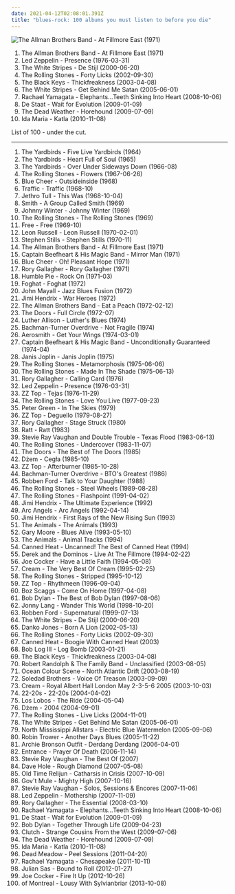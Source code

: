 ```yaml
---
date: 2021-04-12T02:08:01.391Z
title: "blues-rock: 100 albums you must listen to before you die"
---
```

![The Allman Brothers Band - At Fillmore East (1971)](https://img.discogs.com/0zDuTKnrcTP4DZ41g2wyT66hL8s=/fit-in/600x594/filters:strip_icc():format(jpeg):mode_rgb():quality(90)/discogs-images/R-8993834-1552836282-5556.jpeg.jpg "The Allman Brothers Band - At Fillmore East (1971)")
<ol class="albums">
<li data-cover="https://img.discogs.com/0zDuTKnrcTP4DZ41g2wyT66hL8s=/fit-in/600x594/filters:strip_icc():format(jpeg):mode_rgb():quality(90)/discogs-images/R-8993834-1552836282-5556.jpeg.jpg" data-tags="classic rock, southern rock, blues, live, rock, 70s" role="button">The Allman Brothers Band - At Fillmore East (1971)</li>
<li data-cover="http://coverartarchive.org/release/5c1032af-2d86-424b-963e-dd9e65f7281b/1287531128-500.jpg" data-tags="hard rock, classic rock" role="button">Led Zeppelin - Presence (1976-03-31)</li>
<li data-cover="http://coverartarchive.org/release/6fa97915-7067-3624-b24f-f9bd03ba534a/20821165408-500.jpg" data-tags="alternative rock, rock, blues rock" role="button">The White Stripes - De Stijl (2000-06-20)</li>
<li data-cover="http://coverartarchive.org/release/dea7cf79-a6a6-4d45-8cc5-ec5880301be4/8791643877-500.jpg" data-tags="classic rock, rock" role="button">The Rolling Stones - Forty Licks (2002-09-30)</li>
<li data-cover="http://coverartarchive.org/release/36b58cd2-2a2f-36ad-81b3-7ab044d01d19/9200502912-500.jpg" data-tags="blues rock" role="button">The Black Keys - Thickfreakness (2003-04-08)</li>
<li data-cover="http://coverartarchive.org/release/86c7166f-433c-47f1-a32d-1fa699d54b3f/4817263003-500.jpg" data-tags="rock, alternative rock" role="button">The White Stripes - Get Behind Me Satan (2005-06-01)</li>
<li data-cover="https://img.discogs.com/mzztKFzYH1uhoDlcMzS0sVNixBc=/fit-in/600x529/filters:strip_icc():format(jpeg):mode_rgb():quality(90)/discogs-images/R-1545566-1248028809.jpeg.jpg" data-tags="alternative rock, blues rock, female vocalist" role="button">Rachael Yamagata - Elephants...Teeth Sinking Into Heart (2008-10-06)</li>
<li data-cover="http://coverartarchive.org/release/18e862d6-9c7e-4246-8b93-64bff83cbd32/4013715548-500.jpg" data-tags="blues-rock, excelsior, excelsior recordings, pinkpop 2009, dope shit ouwe, 2009 best albums, go deeper in album" role="button">De Staat - Wait for Evolution (2009-01-09)</li>
<li data-cover="http://coverartarchive.org/release/b9573274-4d43-481b-bec6-17730a43cc7d/15491383944-500.jpg" data-tags="garage rock" role="button">The Dead Weather - Horehound (2009-07-09)</li>
<li data-cover="http://coverartarchive.org/release/4cf73021-9388-4b1b-9ecb-cf17c0cd4f3f/3013834859-500.jpg" data-tags="rock, alternative rock, indie rock, blues-rock, punk rock, discover2" role="button">Ida Maria - Katla (2010-11-08)</li>
</ol>
List of 100 - under the cut.
<!-- more -->

_________________

<ol class="albums">
<li data-cover="https://img.discogs.com/-Qb3fR5oGYrJyaqvEBvznK_l7dA=/fit-in/600x594/filters:strip_icc():format(jpeg):mode_rgb():quality(90)/discogs-images/R-3877251-1347790095-2316.jpeg.jpg" data-tags="60s" role="button">
The Yardbirds - Five Live Yardbirds (1964)
</li>
<li data-cover="https://img.discogs.com/GwlwoYCctSeHeRb9J2m0dQiwyLs=/fit-in/200x200/filters:strip_icc():format(jpeg):mode_rgb():quality(90)/discogs-images/R-4431881-1364716052-5922.jpeg.jpg" data-tags="60s, blues" role="button">
The Yardbirds - Heart Full of Soul (1965)
</li>
<li data-cover="http://coverartarchive.org/release/2463f34a-bd13-38de-b2c2-18e623ee2942/23068966153-500.jpg" data-tags="classic rock, pop, 60s, british, folk, blues-rock, blues, 90s, blues rock, compilation, english group" role="button">
The Yardbirds - Over Under Sideways Down (1966-08)
</li>
<li data-cover="http://coverartarchive.org/release/e53265c1-7e75-4c3b-908a-6c684cc4f338/6701550123-500.jpg" data-tags="classic rock, rock, 60s" role="button">
The Rolling Stones - Flowers (1967-06-26)
</li>
<li data-cover="https://img.discogs.com/5ZT4tpG49bIBOc3AyVaosvGgiJ4=/fit-in/600x600/filters:strip_icc():format(jpeg):mode_rgb():quality(90)/discogs-images/R-1769986-1526268468-4473.jpeg.jpg" data-tags="psychedelic, heavy metal, hard rock" role="button">
Blue Cheer - Outsideinside (1968)
</li>
<li data-cover="http://coverartarchive.org/release/d187b1c1-da41-4769-ad7d-24f63d95e1b6/23101278087-500.jpg" data-tags="classic rock, rock" role="button">
Traffic - Traffic (1968-10)
</li>
<li data-cover="http://coverartarchive.org/release/ef06476b-85b8-4833-8fb7-33923c4aaa71/21091874861-500.jpg" data-tags="blues rock, progressive rock" role="button">
Jethro Tull - This Was (1968-10-04)
</li>
<li data-cover="http://coverartarchive.org/release/84638ee6-6118-4aa9-a8c5-d0be470705b3/8813121538-500.jpg" data-tags="60s" role="button">
Smith - A Group Called Smith (1969)
</li>
<li data-cover="http://coverartarchive.org/release/1c546b7c-9342-44b2-8049-f6c66f32d29c/16055568607-500.jpg" data-tags="blues, blues rock" role="button">
Johnny Winter - Johnny Winter (1969)
</li>
<li data-cover="http://coverartarchive.org/release/cf5aaf72-a9ca-4d81-b622-888ee228aa11/1503464212-500.jpg" data-tags="rock, 60s" role="button">
The Rolling Stones - The Rolling Stones (1969)
</li>
<li data-cover="https://img.discogs.com/aldR0PCTnVceavYNTKqBnXdd50A=/fit-in/600x836/filters:strip_icc():format(jpeg):mode_rgb():quality(90)/discogs-images/R-6560874-1422030994-2412.jpeg.jpg" data-tags="classic rock, hard rock, blues rock" role="button">
Free - Free (1969-10)
</li>
<li data-cover="https://img.discogs.com/tN-SjSWxzGyN8c_dwOHroB7XjFY=/fit-in/590x532/filters:strip_icc():format(jpeg):mode_rgb():quality(90)/discogs-images/R-3576408-1335921245.jpeg.jpg" data-tags="classic rock" role="button">
Leon Russell - Leon Russell (1970-02-01)
</li>
<li data-cover="https://img.discogs.com/ZYhzOMhk5L_ipKYht3QrMtltl88=/fit-in/150x150/filters:strip_icc():format(jpeg):mode_rgb():quality(90)/discogs-images/R-1700123-1382999464-3578.jpeg.jpg" data-tags="folk rock, classic rock" role="button">
Stephen Stills - Stephen Stills (1970-11)
</li>
<li data-cover="https://img.discogs.com/0zDuTKnrcTP4DZ41g2wyT66hL8s=/fit-in/600x594/filters:strip_icc():format(jpeg):mode_rgb():quality(90)/discogs-images/R-8993834-1552836282-5556.jpeg.jpg" data-tags="classic rock, southern rock, blues, live, rock, 70s" role="button">
The Allman Brothers Band - At Fillmore East (1971)
</li>
<li data-cover="http://coverartarchive.org/release/3e335ee5-ad12-45f6-89f0-7781c173f7fc/21730334418-500.jpg" data-tags="rock, classic, 70s, alternative, experimental, progressive rock, blues-rock, blues, psychedelic, avant garde, american, proto-punk, captain beefheart, only the best, underrated and overlooked, glorious vocals, c beefheart" role="button">
Captain Beefheart & His Magic Band - Mirror Man (1971)
</li>
<li data-cover="https://img.discogs.com/86eQW801nhdY_SGwSBWK1dUSfyM=/fit-in/393x393/filters:strip_icc():format(jpeg):mode_rgb():quality(90)/discogs-images/R-2125568-1305464738.jpeg.jpg" data-tags="classic rock, heavy metal, rock, hard rock, blues-rock, acid rock" role="button">
Blue Cheer - Oh! Pleasant Hope (1971)
</li>
<li data-cover="https://img.discogs.com/6XJy69cfE0Ut4NSEjXDRpUFNpNM=/fit-in/400x400/filters:strip_icc():format(jpeg):mode_rgb():quality(90)/discogs-images/R-5329898-1390702869-5206.jpeg.jpg" data-tags="blues rock, classic rock, blues" role="button">
Rory Gallagher - Rory Gallagher (1971)
</li>
<li data-cover="http://coverartarchive.org/release/844a5e08-7e81-3e41-91ff-4bfb753ca4c5/15612452090-500.jpg" data-tags="classic rock, blues, rock" role="button">
Humble Pie - Rock On (1971-03)
</li>
<li data-cover="http://coverartarchive.org/release/11063d6a-3a37-3c8a-a249-f1f5022a13ab/14022421524-500.jpg" data-tags="blues-rock" role="button">
Foghat - Foghat (1972)
</li>
<li data-cover="http://coverartarchive.org/release/aa97b1e4-1fdd-4534-87ef-114852827375/22249147206-500.jpg" data-tags="blues" role="button">
John Mayall - Jazz Blues Fusion (1972)
</li>
<li data-cover="http://coverartarchive.org/release/18519193-9e7c-4515-baab-bed88265a51d/4983267135-500.jpg" data-tags="rock" role="button">
Jimi Hendrix - War Heroes (1972)
</li>
<li data-cover="http://coverartarchive.org/release/bf8885b2-39f8-344e-b860-4be1623de283/4529929218-500.jpg" data-tags="southern rock, classic rock" role="button">
The Allman Brothers Band - Eat a Peach (1972-02-12)
</li>
<li data-cover="http://coverartarchive.org/release/ce1d3c09-9f63-3853-b8d8-7453e3c93271/5909851552-500.jpg" data-tags="70s" role="button">
The Doors - Full Circle (1972-07)
</li>
<li data-cover="https://img.discogs.com/sBAmstSJ2W2C5JAMakrSkWcFpD4=/fit-in/600x601/filters:strip_icc():format(jpeg):mode_rgb():quality(90)/discogs-images/R-2492310-1585493316-7320.jpeg.jpg" data-tags="luther allison" role="button">
Luther Allison - Luther's Blues (1974)
</li>
<li data-cover="https://img.discogs.com/4_Y4SwWGLArxbykf0Ua5d8xunvc=/fit-in/600x592/filters:strip_icc():format(jpeg):mode_rgb():quality(90)/discogs-images/R-4835146-1385318746-3153.jpeg.jpg" data-tags="hard rock, classic rock" role="button">
Bachman-Turner Overdrive - Not Fragile (1974)
</li>
<li data-cover="http://coverartarchive.org/release/ae116163-8d8e-3df5-904c-bcadb57531fd/3727804426-500.jpg" data-tags="hard rock" role="button">
Aerosmith - Get Your Wings (1974-03-01)
</li>
<li data-cover="https://img.discogs.com/28415784b9210344a4a62ec6cd31adb2d01b3637/images/spacer.gif" data-tags="progressive rock, blues, psychedelic" role="button">
Captain Beefheart & His Magic Band - Unconditionally Guaranteed (1974-04)
</li>
<li data-cover="https://img.discogs.com/ZTcxzjzvkFifZJHVz7nGrJOxhF4=/fit-in/599x448/filters:strip_icc():format(jpeg):mode_rgb():quality(90)/discogs-images/R-8034541-1530081256-7373.jpeg.jpg" data-tags="rock, blues-rock, blues, rock and roll, 60's, hippie, flower power, woodstock generation, exfandessixties" role="button">
Janis Joplin - Janis Joplin (1975)
</li>
<li data-cover="http://coverartarchive.org/release/491f61db-06c7-48da-a0e7-1da8e3d12fe9/22893719452-500.jpg" data-tags="rock, 70s" role="button">
The Rolling Stones - Metamorphosis (1975-06-06)
</li>
<li data-cover="https://img.discogs.com/k-o5sSl2CWfkoKOySGdNMJSNf_E=/fit-in/600x859/filters:strip_icc():format(jpeg):mode_rgb():quality(90)/discogs-images/R-10670506-1503162033-3953.jpeg.jpg" data-tags="classic rock, 70s" role="button">
The Rolling Stones - Made In The Shade (1975-06-13)
</li>
<li data-cover="http://coverartarchive.org/release/b5c6868b-cf0c-4606-a4d0-bbc25b1b0096/17036486225-500.jpg" data-tags="blues rock" role="button">
Rory Gallagher - Calling Card (1976)
</li>
<li data-cover="http://coverartarchive.org/release/5c1032af-2d86-424b-963e-dd9e65f7281b/1287531128-500.jpg" data-tags="hard rock, classic rock" role="button">
Led Zeppelin - Presence (1976-03-31)
</li>
<li data-cover="http://coverartarchive.org/release/325f0947-40a4-30bd-aefd-12a53d39f2bd/9727920012-500.jpg" data-tags="blues rock, southern rock" role="button">
ZZ Top - Tejas (1976-11-29)
</li>
<li data-cover="https://img.discogs.com/k-o5sSl2CWfkoKOySGdNMJSNf_E=/fit-in/600x859/filters:strip_icc():format(jpeg):mode_rgb():quality(90)/discogs-images/R-10670506-1503162033-3953.jpeg.jpg" data-tags="70s, live" role="button">
The Rolling Stones - Love You Live (1977-09-23)
</li>
<li data-cover="http://coverartarchive.org/release/767a43b2-f0f0-36b7-af90-444ebe766ce3/10110855411-500.jpg" data-tags="blues rock, british blues" role="button">
Peter Green - In The Skies (1979)
</li>
<li data-cover="http://coverartarchive.org/release/0dffb4d4-65ad-3d78-a2ba-42af482f1535/28016827422-500.jpg" data-tags="blues rock, zz top" role="button">
ZZ Top - Deguello (1979-08-27)
</li>
<li data-cover="https://img.discogs.com/OAnLEpS_PmxolTQUhnpMCKRQMDM=/fit-in/577x600/filters:strip_icc():format(jpeg):mode_rgb():quality(90)/discogs-images/R-4709549-1372969645-1355.jpeg.jpg" data-tags="rory gallagher" role="button">
Rory Gallagher - Stage Struck (1980)
</li>
<li data-cover="http://coverartarchive.org/release/0f67a6c0-2044-33be-8c73-9d090128fe38/5451266693-500.jpg" data-tags="glam metal, hard rock" role="button">
Ratt - Ratt (1983)
</li>
<li data-cover="http://coverartarchive.org/release/d3dc583d-dafd-386d-9fe3-6a324bb7fa28/23327712610-500.jpg" data-tags="blues, blues rock" role="button">
Stevie Ray Vaughan and Double Trouble - Texas Flood (1983-06-13)
</li>
<li data-cover="http://coverartarchive.org/release/a62c50fe-5aaf-4962-b613-7ba366dd5a9f/3178692419-500.jpg" data-tags="classic rock, 80s" role="button">
The Rolling Stones - Undercover (1983-11-07)
</li>
<li data-cover="https://img.discogs.com/fFEJ6AJ-UUlkXDMBnTn2PULqNxE=/fit-in/600x543/filters:strip_icc():format(jpeg):mode_rgb():quality(90)/discogs-images/R-397370-1604657610-1339.jpeg.jpg" data-tags="classic rock" role="button">
The Doors - The Best of The Doors (1985)
</li>
<li data-cover="https://img.discogs.com/KscLHLEJ9sCP7xVyA2W7Yuu3HcI=/fit-in/445x445/filters:strip_icc():format(jpeg):mode_rgb():quality(90)/discogs-images/R-3729479-1409999507-8102.jpeg.jpg" data-tags="blues, blues rock, rock" role="button">
Dżem - Cegła (1985-10)
</li>
<li data-cover="http://coverartarchive.org/release/98a283ff-5b66-4d1a-8add-53d11d278ac5/11547120929-500.jpg" data-tags="blues rock" role="button">
ZZ Top - Afterburner (1985-10-28)
</li>
<li data-cover="http://coverartarchive.org/release/2e6dce33-8aa2-4818-a643-dff86917f015/5093003944-500.jpg" data-tags="classic rock, 70s, blues-rock" role="button">
Bachman-Turner Overdrive - BTO's Greatest (1986)
</li>
<li data-cover="https://img.discogs.com/2ApPmYg_MuKoPFQcAMx-nH_5sOc=/fit-in/600x591/filters:strip_icc():format(jpeg):mode_rgb():quality(90)/discogs-images/R-1970706-1464466272-2953.jpeg.jpg" data-tags="blues" role="button">
Robben Ford - Talk to Your Daughter (1988)
</li>
<li data-cover="https://img.discogs.com/0FslJkPHx7r-9NmAc0eADuRhPf0=/fit-in/600x875/filters:strip_icc():format(jpeg):mode_rgb():quality(90)/discogs-images/R-16195667-1605085244-3496.jpeg.jpg" data-tags="rock, 80s, classic rock" role="button">
The Rolling Stones - Steel Wheels (1989-08-28)
</li>
<li data-cover="http://coverartarchive.org/release/886168ed-9fd3-430e-8129-93539907fbaa/4199078719-500.jpg" data-tags="classic rock, the rolling stones" role="button">
The Rolling Stones - Flashpoint (1991-04-02)
</li>
<li data-cover="http://coverartarchive.org/release/94a88cc8-2ce3-4ca3-afd7-d2411844b122/18759016208-500.jpg" data-tags="classic rock, rock" role="button">
Jimi Hendrix - The Ultimate Experience (1992)
</li>
<li data-cover="https://img.discogs.com/_AWWy61R098uemt_IxLaZqL3Qiw=/fit-in/600x571/filters:strip_icc():format(jpeg):mode_rgb():quality(90)/discogs-images/R-900073-1182039287.jpeg.jpg" data-tags="blues-rock, blues rock, southern rock, self-titled, doyle bramhall ii, bad ass rock, brc blues band, brc blues band karlsruhe, walter buddy freter, lautfm bluesclub, walter mojo freter, allbout guitar lessons - blues workshops karlsruhe" role="button">
Arc Angels - Arc Angels (1992-04-14)
</li>
<li data-cover="http://coverartarchive.org/release/bc0005f1-e3db-4104-a0a1-3ef84c85a857/22686602913-500.jpg" data-tags="classic rock, jimi hendrix" role="button">
Jimi Hendrix - First Rays of the New Rising Sun (1993)
</li>
<li data-cover="https://img.discogs.com/X8Z6Jz1VsC7pcOIgMCT_cl_J358=/fit-in/397x400/filters:strip_icc():format(jpeg):mode_rgb():quality(90)/discogs-images/R-9152297-1475690769-3497.jpeg.jpg" data-tags="rock" role="button">
The Animals - The Animals (1993)
</li>
<li data-cover="https://img.discogs.com/Ig8roARXo_wsNjEMuc3FmrfhClQ=/fit-in/592x530/filters:strip_icc():format(jpeg):mode_rgb():quality(90)/discogs-images/R-3109356-1316207904.jpeg.jpg" data-tags="blues, blues rock, live" role="button">
Gary Moore - Blues Alive (1993-05-10)
</li>
<li data-cover="https://img.discogs.com/q2QH8Hbu_m0o4Mk_fIOe4569N9U=/fit-in/600x537/filters:strip_icc():format(jpeg):mode_rgb():quality(90)/discogs-images/R-3962149-1531137183-2190.jpeg.jpg" data-tags="classic rock, rock" role="button">
The Animals - Animal Tracks (1994)
</li>
<li data-cover="http://coverartarchive.org/release/a2879970-df3a-43dc-b326-a26d5d245965/14669976759-500.jpg" data-tags="blues, classic rock, blues rock" role="button">
Canned Heat - Uncanned! The Best of Canned Heat (1994)
</li>
<li data-cover="http://coverartarchive.org/release/aeba6bc8-5c11-474e-adaf-de0e9164993e/13513212518-500.jpg" data-tags="allboutguitar" role="button">
Derek and the Dominos - Live At The Fillmore (1994-02-22)
</li>
<li data-cover="http://coverartarchive.org/release/1d5605ed-288c-4476-bc13-d245a2502786/8679536909-500.jpg" data-tags="blues-rock" role="button">
Joe Cocker - Have a Little Faith (1994-05-08)
</li>
<li data-cover="http://coverartarchive.org/release/1e177f91-209e-498f-bafb-ae28d317cb0a/16536567014-500.jpg" data-tags="classic rock, rock, 60s" role="button">
Cream - The Very Best Of Cream (1995-02-25)
</li>
<li data-cover="http://coverartarchive.org/release/b5265116-13c0-4c9c-bd96-f0e71490f0c9/8612920874-500.jpg" data-tags="rock, classic rock" role="button">
The Rolling Stones - Stripped (1995-10-12)
</li>
<li data-cover="http://coverartarchive.org/release/1acabc7f-466f-4098-a44b-b48ea5973adc/3730776424-500.jpg" data-tags="blues rock, hard rock" role="button">
ZZ Top - Rhythmeen (1996-09-04)
</li>
<li data-cover="http://coverartarchive.org/release/0c5ce790-0430-4d8e-bf98-27fb7d0c3452/5933239186-500.jpg" data-tags="classic rock, rock, alternative rock, progressive rock, blues-rock, blues, guitar, blues rock, singer songwriter, song noir, boz scaggs" role="button">
Boz Scaggs - Come On Home (1997-04-08)
</li>
<li data-cover="http://coverartarchive.org/release/78865629-a788-391b-ac1d-a47e26553c10/16077360020-500.jpg" data-tags="classic rock" role="button">
Bob Dylan - The Best of Bob Dylan (1997-08-06)
</li>
<li data-cover="http://coverartarchive.org/release/1d0d9e68-d02e-4472-9fb5-6f1a83958673/22263036203-500.jpg" data-tags="blues" role="button">
Jonny Lang - Wander This World (1998-10-20)
</li>
<li data-cover="http://coverartarchive.org/release/eef9a697-bb54-4de5-bb59-1cbab60af73b/15507080849-500.jpg" data-tags="blues" role="button">
Robben Ford - Supernatural (1999-07-13)
</li>
<li data-cover="http://coverartarchive.org/release/6fa97915-7067-3624-b24f-f9bd03ba534a/20821165408-500.jpg" data-tags="alternative rock, rock, blues rock" role="button">
The White Stripes - De Stijl (2000-06-20)
</li>
<li data-cover="http://coverartarchive.org/release/40147a26-fc7f-4418-a68d-88749df59b7f/6834007333-500.jpg" data-tags="rock" role="button">
Danko Jones - Born A Lion (2002-05-13)
</li>
<li data-cover="http://coverartarchive.org/release/dea7cf79-a6a6-4d45-8cc5-ec5880301be4/8791643877-500.jpg" data-tags="classic rock, rock" role="button">
The Rolling Stones - Forty Licks (2002-09-30)
</li>
<li data-cover="https://img.discogs.com/3lNG6WUTtM1mA2bRMzA_flsAziM=/fit-in/600x593/filters:strip_icc():format(jpeg):mode_rgb():quality(90)/discogs-images/R-4241490-1359472061-6343.jpeg.jpg" data-tags="blues" role="button">
Canned Heat - Boogie With Canned Heat (2003)
</li>
<li data-cover="http://coverartarchive.org/release/1bb22492-d4d1-4405-bae5-25478a57afd1/27470789523-500.jpg" data-tags="blues-rock, garage rock, freak out, fuzzy guitar goodness, where is my bong, el perro de santo roque no tiene el lado porque ramon rodorigues se lo ha robado, takatukabum" role="button">
Bob Log III - Log Bomb (2003-01-21)
</li>
<li data-cover="http://coverartarchive.org/release/36b58cd2-2a2f-36ad-81b3-7ab044d01d19/9200502912-500.jpg" data-tags="blues rock" role="button">
The Black Keys - Thickfreakness (2003-04-08)
</li>
<li data-cover="http://coverartarchive.org/release/f254e73d-4a6d-406a-823e-642afce798e8/15858226331-500.jpg" data-tags="blues-rock, christian, 00s, awesome guitar jams, 2000s, punchy, the good stuff, mycds, rolling stone top 50 albums 2003, monksatyr music" role="button">
Robert Randolph & The Family Band - Unclassified (2003-08-05)
</li>
<li data-cover="https://img.discogs.com/qOmoBrCZb7BiBIMfH_2oBZZh9ao=/fit-in/600x582/filters:strip_icc():format(jpeg):mode_rgb():quality(90)/discogs-images/R-409050-1505656499-8666.jpeg.jpg" data-tags="indie rock, blues-rock, britpop, blues rock, nonsuck, dav0r" role="button">
Ocean Colour Scene - North Atlantic Drift (2003-08-19)
</li>
<li data-cover="https://img.discogs.com/1mA_CCRJGWP_Oiac4XUAZ7edlDU=/fit-in/500x500/filters:strip_icc():format(jpeg):mode_rgb():quality(90)/discogs-images/R-1557295-1228353129.jpeg.jpg" data-tags="rock, indie rock, blues-rock, blues, garage, garage  rock" role="button">
Soledad Brothers - Voice Of Treason (2003-09-09)
</li>
<li data-cover="http://coverartarchive.org/release/02949cd0-ffdb-4d60-8ab9-d6ce547b9898/8749749374-500.jpg" data-tags="rock, classic rock, cream" role="button">
Cream - Royal Albert Hall London May 2-3-5-6 2005 (2003-10-03)
</li>
<li data-cover="http://coverartarchive.org/release/a1e2b4bd-5248-3ce3-9852-6f6287c4543a/26328846748-500.jpg" data-tags="rock, indie rock" role="button">
22-20s - 22-20s (2004-04-02)
</li>
<li data-cover="https://img.discogs.com/99JznPULek2w63DQgKSjYS06B9U=/fit-in/496x484/filters:strip_icc():format(jpeg):mode_rgb():quality(90)/discogs-images/R-8616431-1465216398-1416.jpeg.jpg" data-tags="blues-rock" role="button">
Los Lobos - The Ride (2004-05-04)
</li>
<li data-cover="http://coverartarchive.org/release/82fb569b-421b-4410-a0de-9467dfe9135d/6356942195-500.jpg" data-tags="blues" role="button">
Dżem - 2004 (2004-09-01)
</li>
<li data-cover="http://coverartarchive.org/release/19e69e3a-8de6-436f-9338-256b69a162f7/24273528277-500.jpg" data-tags="rock, live, the rolling stones" role="button">
The Rolling Stones - Live Licks (2004-11-01)
</li>
<li data-cover="http://coverartarchive.org/release/86c7166f-433c-47f1-a32d-1fa699d54b3f/4817263003-500.jpg" data-tags="rock, alternative rock" role="button">
The White Stripes - Get Behind Me Satan (2005-06-01)
</li>
<li data-cover="http://coverartarchive.org/release/786da311-9322-4027-afb5-856990cda4a6/4341715027-500.jpg" data-tags="blues-rock" role="button">
North Mississippi Allstars - Electric Blue Watermelon (2005-09-06)
</li>
<li data-cover="http://coverartarchive.org/release/2da6aed3-159d-4fbd-98e5-f2ee6c5873ee/10727113172-500.jpg" data-tags="blues" role="button">
Robin Trower - Another Days Blues (2005-11-22)
</li>
<li data-cover="https://img.discogs.com/R2lkEKa-CCCVCKaGp5bbvFcEK4s=/fit-in/600x535/filters:strip_icc():format(jpeg):mode_rgb():quality(90)/discogs-images/R-671982-1485115626-6079.jpeg.jpg" data-tags="underpopular" role="button">
Archie Bronson Outfit - Derdang Derdang (2006-04-01)
</li>
<li data-cover="http://coverartarchive.org/release/adf11a8f-8311-459f-ac42-d7c883c21474/27006262803-500.jpg" data-tags="psychedelic, 60s revival" role="button">
Entrance - Prayer Of Death (2006-11-14)
</li>
<li data-cover="https://img.discogs.com/9gMERlv7HdzC5g2L8KSbWJo4P_M=/fit-in/600x600/filters:strip_icc():format(jpeg):mode_rgb():quality(90)/discogs-images/R-9407531-1480025317-3381.jpeg.jpg" data-tags="blues-rock, blues rock, bluezzzrock, s vaughan" role="button">
Stevie Ray Vaughan - The Best Of (2007)
</li>
<li data-cover="http://coverartarchive.org/release/0a93faca-ec38-4e9e-81e2-06f8c1cd1365/15343187578-500.jpg" data-tags="blues" role="button">
Dave Hole - Rough Diamond (2007-05-08)
</li>
<li data-cover="http://coverartarchive.org/release/5504aa78-ce66-4c57-8ab7-f9ac2d99ff47/22011365545-500.jpg" data-tags="blues-rock, post-punk, no wave, soundweave, justlikejameschance" role="button">
Old Time Relijun - Catharsis in Crisis (2007-10-09)
</li>
<li data-cover="http://coverartarchive.org/release/6d17ce94-f0b1-4bdd-9610-0ce666715801/16462657056-500.jpg" data-tags="southern rock" role="button">
Gov't Mule - Mighty High (2007-10-16)
</li>
<li data-cover="http://coverartarchive.org/release/7d380edb-78dd-497f-b5fe-1be87e077182/15025006929-500.jpg" data-tags="blues rock" role="button">
Stevie Ray Vaughan - Solos, Sessions & Encores (2007-11-06)
</li>
<li data-cover="http://coverartarchive.org/release/dd433df0-cd39-3ffc-9ca2-f99d597815ea/3778150488-500.jpg" data-tags="classic rock, hard rock" role="button">
Led Zeppelin - Mothership (2007-11-09)
</li>
<li data-cover="http://coverartarchive.org/release/8d5f6946-dc5b-475e-b825-e42eae31919a/7443195070-500.jpg" data-tags="rory gallagher" role="button">
Rory Gallagher - The Essential (2008-03-10)
</li>
<li data-cover="https://img.discogs.com/mzztKFzYH1uhoDlcMzS0sVNixBc=/fit-in/600x529/filters:strip_icc():format(jpeg):mode_rgb():quality(90)/discogs-images/R-1545566-1248028809.jpeg.jpg" data-tags="alternative rock, blues rock, female vocalist" role="button">
Rachael Yamagata - Elephants...Teeth Sinking Into Heart (2008-10-06)
</li>
<li data-cover="http://coverartarchive.org/release/18e862d6-9c7e-4246-8b93-64bff83cbd32/4013715548-500.jpg" data-tags="blues-rock, excelsior, excelsior recordings, pinkpop 2009, dope shit ouwe, 2009 best albums, go deeper in album" role="button">
De Staat - Wait for Evolution (2009-01-09)
</li>
<li data-cover="https://img.discogs.com/0p4IeHnrBKzwZbaUP2XNQnSMdbY=/fit-in/300x300/filters:strip_icc():format(jpeg):mode_rgb():quality(90)/discogs-images/R-4328080-1361870851-6165.jpeg.jpg" data-tags="rock, folk, folk rock, 00s" role="button">
Bob Dylan - Together Through Life (2009-04-23)
</li>
<li data-cover="http://coverartarchive.org/release/32a006db-8bb1-429e-9132-db30334d064b/9285752468-500.jpg" data-tags="stoner rock" role="button">
Clutch - Strange Cousins From the West (2009-07-06)
</li>
<li data-cover="http://coverartarchive.org/release/b9573274-4d43-481b-bec6-17730a43cc7d/15491383944-500.jpg" data-tags="garage rock" role="button">
The Dead Weather - Horehound (2009-07-09)
</li>
<li data-cover="http://coverartarchive.org/release/4cf73021-9388-4b1b-9ecb-cf17c0cd4f3f/3013834859-500.jpg" data-tags="rock, alternative rock, indie rock, blues-rock, punk rock, discover2" role="button">
Ida Maria - Katla (2010-11-08)
</li>
<li data-cover="https://img.discogs.com/ewl433iYEKPeHTGJxdFOawa0loc=/fit-in/600x603/filters:strip_icc():format(jpeg):mode_rgb():quality(90)/discogs-images/R-3629220-1513457683-1897.jpeg.jpg" data-tags="stoner rock" role="button">
Dead Meadow - Peel Sessions (2011-04-20)
</li>
<li data-cover="https://img.discogs.com/JAEJJrtmDRoDWfmrG_UjVWyrIUg=/fit-in/300x300/filters:strip_icc():format(jpeg):mode_rgb():quality(90)/discogs-images/R-3458232-1331151896.jpeg.jpg" data-tags="alternative rock" role="button">
Rachael Yamagata - Chesapeake (2011-10-11)
</li>
<li data-cover="http://coverartarchive.org/release/13909825-9ce1-4812-be25-6239d1c166bb/3244772814-500.jpg" data-tags="classic rock, rock, blues-rock, blues, guitar, blues rock, dutch, guitar virtuoso, electric blues, bluesrock, modern blues, blues guitarists, guitar blues, julian sas" role="button">
Julian Sas - Bound to Roll (2012-01-27)
</li>
<li data-cover="http://coverartarchive.org/release/0262035f-d1cc-4b2e-8aec-608439d1e5de/4200328173-500.jpg" data-tags="rock, blues rock" role="button">
Joe Cocker - Fire It Up (2012-10-26)
</li>
<li data-cover="http://coverartarchive.org/release/82907832-2fca-4a1f-a8de-b2b4d0f719b7/5542526527-500.jpg" data-tags="indie rock, psychedelic rock" role="button">
of Montreal - Lousy With Sylvianbriar (2013-10-08)
</li>
</ol>